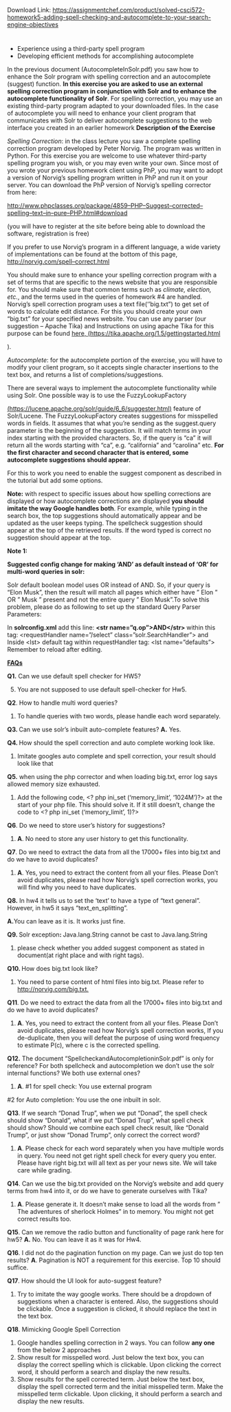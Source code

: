 Download Link: https://assignmentchef.com/product/solved-csci572-homework5-adding-spell-checking-and-autocomplete-to-your-search-engine-objectives
<br>
<h1></h1>

<ul>

 <li>Experience using a third-party spell program</li>

 <li>Developing efficient methods for accomplishing autocomplete</li>

</ul>

In the previous document (AutocompleteInSolr.pdf) you saw how to enhance the Solr program with spelling correction and an autocomplete (suggest) function. <strong>In this exercise you are asked to use an external spelling correction program in conjunction with Solr and to enhance the autocomplete functionality of Solr</strong>. For spelling correction, you may use an existing third-party program adapted to your downloaded files. In the case of autocomplete you will need to enhance your client program that communicates with Solr to deliver autocomplete suggestions to the web interface you created in an earlier homework  <strong>Description of the Exercise </strong>

<em>Spelling Correction</em>: in the class lecture you saw a complete spelling correction program developed by Peter Norvig. The program was written in Python. For this exercise you are welcome to use whatever third-party spelling program you wish, or you may even write your own. Since most of you wrote your previous homework client using PhP, you may want to adopt a version of Norvig’s spelling program written in PhP and run it on your server. You can download the PhP version of Norvig’s spelling corrector from here:

<a href="http://www.phpclasses.org/package/4859-PHP-Suggest-corrected-spelling-text-in-pure-PHP.html#download">http://www.phpclasses.org/package/4859</a><a href="http://www.phpclasses.org/package/4859-PHP-Suggest-corrected-spelling-text-in-pure-PHP.html#download">–</a><a href="http://www.phpclasses.org/package/4859-PHP-Suggest-corrected-spelling-text-in-pure-PHP.html#download">PHP</a><a href="http://www.phpclasses.org/package/4859-PHP-Suggest-corrected-spelling-text-in-pure-PHP.html#download">–</a><a href="http://www.phpclasses.org/package/4859-PHP-Suggest-corrected-spelling-text-in-pure-PHP.html#download">Suggest</a><a href="http://www.phpclasses.org/package/4859-PHP-Suggest-corrected-spelling-text-in-pure-PHP.html#download">–</a><a href="http://www.phpclasses.org/package/4859-PHP-Suggest-corrected-spelling-text-in-pure-PHP.html#download">corrected</a><a href="http://www.phpclasses.org/package/4859-PHP-Suggest-corrected-spelling-text-in-pure-PHP.html#download">–</a><a href="http://www.phpclasses.org/package/4859-PHP-Suggest-corrected-spelling-text-in-pure-PHP.html#download">spelling</a><a href="http://www.phpclasses.org/package/4859-PHP-Suggest-corrected-spelling-text-in-pure-PHP.html#download">–</a><a href="http://www.phpclasses.org/package/4859-PHP-Suggest-corrected-spelling-text-in-pure-PHP.html#download">text</a><a href="http://www.phpclasses.org/package/4859-PHP-Suggest-corrected-spelling-text-in-pure-PHP.html#download">–</a><a href="http://www.phpclasses.org/package/4859-PHP-Suggest-corrected-spelling-text-in-pure-PHP.html#download">in</a><a href="http://www.phpclasses.org/package/4859-PHP-Suggest-corrected-spelling-text-in-pure-PHP.html#download">–</a><a href="http://www.phpclasses.org/package/4859-PHP-Suggest-corrected-spelling-text-in-pure-PHP.html#download">pure</a><a href="http://www.phpclasses.org/package/4859-PHP-Suggest-corrected-spelling-text-in-pure-PHP.html#download">–</a><a href="http://www.phpclasses.org/package/4859-PHP-Suggest-corrected-spelling-text-in-pure-PHP.html#download">PHP.html#download</a>

(you will have to register at the site before being able to download the software, registration is free)

If you prefer to use Norvig’s program in a different language, a wide variety of implementations can be found at the bottom of this page, <a href="http://norvig.com/spell-correct.html">http://norvig.com/spell</a><a href="http://norvig.com/spell-correct.html">–</a><a href="http://norvig.com/spell-correct.html">correct.html</a>

You should make sure to enhance your spelling correction program with a set of terms that are specific to the news website that you are responsible for. You should make sure that common terms such as <em>climate, election, etc.</em>, and the terms used in the queries of homework #4 are handled. Norvig’s spell correction program uses a text file(‘’big.txt”) to get set of words to calculate edit distance. For this you should create your own “big.txt” for your specified news website. You can use any parser (our suggestion – Apache Tika) and Instructions on using apache Tika for this purpose can be found <u>here, </u><a href="https://tika.apache.org/1.5/gettingstarted.html">(</a><a href="https://tika.apache.org/1.5/gettingstarted.html">https://tika.apache.org/1.5/gettingstarted.html</a>

).

<em>Autocomplete</em>: for the autocomplete portion of the exercise, you will have to modify your client program, so it accepts single character insertions to the text box, and returns a list of completions/suggestions.

There are several ways to implement the autocomplete functionality while using Solr. One possible way is to use the FuzzyLookupFactory

<a href="https://lucene.apache.org/solr/guide/6_6/suggester.html">(</a><a href="https://lucene.apache.org/solr/guide/6_6/suggester.html">https://lucene.apache.org/solr/guide/6_6/suggester.html</a><a href="https://lucene.apache.org/solr/guide/6_6/suggester.html">)</a> feature of Solr/Lucene. The FuzzyLookupFactory creates suggestions for misspelled words in fields. It assumes that what you’re sending as the suggest.query parameter is the beginning of the suggestion. It will match terms in your index starting with the provided characters. So, if the query is “ca” it will return all the words starting with “ca”, e.g.  “california” and “carolina” etc.  <strong>For the first character and second character that is entered, some autocomplete suggestions should appear.</strong>

For this to work you need to enable the suggest component as described in the tutorial but add some options.

<strong>Note:</strong> with respect to specific issues about how spelling corrections are displayed or how autocomplete corrections are displayed <strong>you should imitate the way Google handles both</strong>. For example, while typing in the search box, the top suggestions should automatically appear and be updated as the user keeps typing. The spellcheck suggestion should appear at the top of the retrieved results. If the word typed is correct no suggestion should appear at the top.

<strong>Note 1: </strong>

<strong>Suggested config change for making ‘AND’ as default instead of ‘OR’ for multi-word queries in solr: </strong>

Solr default boolean model uses OR instead of AND. So, if your query is “Elon Musk”, then the result will match all pages which either have ” Elon ” OR ” Musk ” present and not the entire query ” Elon Musk”.To solve this problem, please do as following to set up the standard Query Parser Parameters:

In <strong>solrconfig.xml</strong> add this line: <strong>  &lt;str name=”q.op”&gt;AND&lt;/str&gt; </strong>within this tag: &lt;requestHandler name=”/select” class=”solr.SearchHandler”&gt;  and Inside &lt;lst&gt; default tag within requestHandler tag:  &lt;lst name=”defaults”&gt; Remember to reload after editing. <strong> </strong>

<strong><u>FAQs</u> </strong>

<strong>Q1.</strong> Can we use default spell checker for HW5?

<ol start="5">

 <li>You are not supposed to use default spell-checker for Hw5.</li>

</ol>

<strong>Q2</strong>. How to handle multi word queries?

<ol>

 <li>To handle queries with two words, please handle each word separately.</li>

</ol>

<strong>Q3. </strong>Can we use solr’s inbuilt auto-complete features? <strong>A.</strong> Yes.

<strong>Q4. </strong>How should the spell correction and auto complete working look like.

<ol>

 <li>Imitate googles auto complete and spell correction, your result should look like that</li>

</ol>

<strong>Q5.</strong> when using the php corrector and when loading big.txt, error log says allowed memory size exhausted.

<ol>

 <li>Add the following code, &lt;? php ini_set (‘memory_limit’, ‘1024M’)?&gt; at the start of your php file. This should solve it. If it still doesn’t, change the code to &lt;? php ini_set (‘memory_limit’, 1)?&gt;</li>

</ol>

<strong>Q6</strong>. Do we need to store user’s history for suggestions?

<ol>

 <li><strong>A</strong>. No need to store any user history to get this functionality.</li>

</ol>

<strong>Q7</strong>. Do we need to extract the data from all the 17000+ files into big.txt and do we have to avoid duplicates?

<ol>

 <li><strong>A</strong>. Yes, you need to extract the content from all your files. Please Don’t avoid duplicates, please read how Norvig’s spell correction works, you will find why you need to have duplicates.</li>

</ol>

<strong>Q8.</strong> In hw4 it tells us to set the ‘text’ to have a type of “text general”. However, in hw5 it says “text_en_splitting”.

<strong>A.</strong>You can leave as it is. It works just fine.

<strong>Q9. </strong>Solr exception<strong>: </strong>Java.lang.String  cannot be cast to Java.lang.String

<ol>

 <li>please check whether you added suggest component as stated in document(at right place and with right tags).</li>

</ol>

<strong>Q10. </strong>How does big.txt look like?

<ol>

 <li>You need to parse content of html files into big.txt. Please refer to <a href="http://norvig.com/big.txt">http://norvig.com/big.txt</a><a href="http://norvig.com/big.txt">.</a></li>

</ol>

<strong>Q11</strong>. Do we need to extract the data from all the 17000+ files into big.txt and do we have to avoid duplicates?

<ol>

 <li><strong>A</strong>. Yes, you need to extract the content from all your files. Please Don’t avoid duplicates, please read how Norvig’s spell correction works, If you de-duplicate, then you will defeat the purpose of using word frequency to estimate P(c), where c is the corrected spelling.</li>

</ol>

<strong>Q12.</strong> The document “SpellcheckandAutocompletioninSolr.pdf” is only for reference? For both spellcheck and autocompletion we don’t use the solr internal functions? We both use external ones?

<ol>

 <li><strong>A</strong>. #1 for spell check: You use external program</li>

</ol>

#2 for Auto completion: You use the one inbuilt in solr.

<strong>Q13</strong>. If we search “Donad Trup”, when we put “Donad”, the spell check should show “Donald”, what if we put “Donad Trup”, what spell check should show? Should we combine each spell check result, like “Donald Trump”, or just show “Donad Trump”, only correct the correct word?

<ol>

 <li><strong>A</strong>. Please check for each word separately when you have multiple words in query. You need not get right spell check for every query you enter. Please have right big.txt will all text as per your news site. We will take care while grading.</li>

</ol>

<strong>Q14</strong>. Can we use the big.txt provided on the Norvig’s website and add query terms from hw4 into it, or do we have to generate ourselves with Tika?

<ol>

 <li><strong>A</strong>. Please generate it. It doesn’t make sense to load all the words from ” The adventures of sherlock Holmes” in to memory. You might not get correct results too.</li>

</ol>

<strong>Q15</strong>. Can we remove the radio button and functionality of page rank here for hw5? <strong>A.</strong> No. You can leave it as it was for Hw4.




<strong>Q16</strong>. I did not do the pagination function on my page. Can we just do top ten results? <strong>A</strong>. Pagination is NOT a requirement for this exercise. Top 10 should suffice.

<strong>Q17</strong>. How should the UI look for auto-suggest feature?

<ol>

 <li>Try to imitate the way google works. There should be a dropdown of suggestions when a character is entered. Also, the suggestions should be clickable. Once a suggestion is clicked, it should replace the text in the text box.</li>

</ol>

<strong>Q18</strong>. Mimicking Google Spell Correction

<ol>

 <li>Google handles spelling correction in 2 ways. You can follow <strong>any one</strong> from the below 2 approaches</li>

 <li>Show result for misspelled word. Just below the text box, you can display the correct spelling which is clickable. Upon clicking the correct word, it should perform a search and display the new results.</li>

 <li>Show results for the spell corrected term. Just below the text box, display the spell corrected term and the initial misspelled term. Make the misspelled term clickable. Upon clicking, it should perform a search and display the new results.</li>

</ol>








